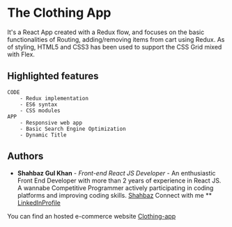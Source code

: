 # The Clothing App

It's a React App created with a Redux flow, and focuses on the basic functionalities of Routing, adding/removing items from cart using Redux. As of styling, HTML5 and CSS3 has been used to support the CSS Grid mixed with Flex.

## Highlighted features

```
CODE
    - Redux implementation
    - ES6 syntax
    - CSS modules
APP
    - Responsive web app
    - Basic Search Engine Optimization
    - Dynamic Title
```

## Authors

- **Shahbaz Gul Khan** - _Front-end React JS Developer_ - An enthusiastic Front End Developer with more than 2 years of experience in React JS. A wannabe Competitive Programmer actively participating in coding platforms and improving coding skills. [Shahbaz](https://github.com/shahbaz-projects-react)
  Connect with me \*\* [LinkedInProfile](https://www.linkedin.com/in/shahbaz-gul-khan-4a337798/)

You can find an hosted e-commerce website [Clothing-app](https://my-wardrobe-latest.herokuapp.com/)
